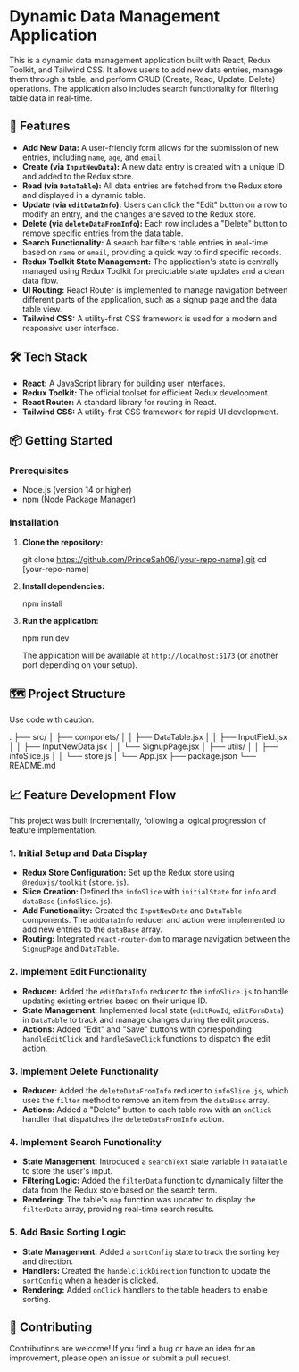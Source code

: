 # Dynamic Data Management Application

This is a dynamic data management application built with React, Redux Toolkit, and Tailwind CSS. It allows users to add new data entries, manage them through a table, and perform CRUD (Create, Read, Update, Delete) operations. The application also includes search functionality for filtering table data in real-time.

## 🚀 Features

*   **Add New Data:** A user-friendly form allows for the submission of new entries, including `name`, `age`, and `email`.
*   **Create (via `InputNewData`):** A new data entry is created with a unique ID and added to the Redux store.
*   **Read (via `DataTable`):** All data entries are fetched from the Redux store and displayed in a dynamic table.
*   **Update (via `editDataInfo`):** Users can click the "Edit" button on a row to modify an entry, and the changes are saved to the Redux store.
*   **Delete (via `deleteDataFromInfo`):** Each row includes a "Delete" button to remove specific entries from the data table.
*   **Search Functionality:** A search bar filters table entries in real-time based on `name` or `email`, providing a quick way to find specific records.
*   **Redux Toolkit State Management:** The application's state is centrally managed using Redux Toolkit for predictable state updates and a clean data flow.
*   **UI Routing:** React Router is implemented to manage navigation between different parts of the application, such as a signup page and the data table view.
*   **Tailwind CSS:** A utility-first CSS framework is used for a modern and responsive user interface.

## 🛠️ Tech Stack

*   **React:** A JavaScript library for building user interfaces.
*   **Redux Toolkit:** The official toolset for efficient Redux development.
*   **React Router:** A standard library for routing in React.
*   **Tailwind CSS:** A utility-first CSS framework for rapid UI development.

## 📦 Getting Started

### Prerequisites

*   Node.js (version 14 or higher)
*   npm (Node Package Manager)

### Installation

1.  **Clone the repository:**
    
    git clone https://github.com/PrinceSah06/[your-repo-name].git
    cd [your-repo-name]
  
2.  **Install dependencies:**
   
    npm install
 
3.  **Run the application:**
    
    npm run dev
   
    The application will be available at `http://localhost:5173` (or another port depending on your setup).

## 🗺️ Project Structure

Use code with caution.

.
├── src/
│ ├── componets/
│ │ ├── DataTable.jsx
│ │ ├── InputField.jsx
│ │ ├── InputNewData.jsx
│ │ └── SignupPage.jsx
│ ├── utils/
│ │ ├── infoSlice.js
│ │ └── store.js
│ └── App.jsx
├── package.json
└── README.md

## 📈 Feature Development Flow

This project was built incrementally, following a logical progression of feature implementation.

### 1. **Initial Setup and Data Display**
*   **Redux Store Configuration:** Set up the Redux store using `@reduxjs/toolkit` (`store.js`).
*   **Slice Creation:** Defined the `infoSlice` with `initialState` for `info` and `dataBase` (`infoSlice.js`).
*   **Add Functionality:** Created the `InputNewData` and `DataTable` components. The `addDataInfo` reducer and action were implemented to add new entries to the `dataBase` array.
*   **Routing:** Integrated `react-router-dom` to manage navigation between the `SignupPage` and `DataTable`.

### 2. **Implement Edit Functionality**
*   **Reducer:** Added the `editDataInfo` reducer to the `infoSlice.js` to handle updating existing entries based on their unique ID.
*   **State Management:** Implemented local state (`editRowId`, `editFormData`) in `DataTable` to track and manage changes during the edit process.
*   **Actions:** Added "Edit" and "Save" buttons with corresponding `handleEditClick` and `handleSaveClick` functions to dispatch the edit action.

### 3. **Implement Delete Functionality**
*   **Reducer:** Added the `deleteDataFromInfo` reducer to `infoSlice.js`, which uses the `filter` method to remove an item from the `dataBase` array.
*   **Actions:** Added a "Delete" button to each table row with an `onClick` handler that dispatches the `deleteDataFromInfo` action.

### 4. **Implement Search Functionality**
*   **State Management:** Introduced a `searchText` state variable in `DataTable` to store the user's input.
*   **Filtering Logic:** Added the `filterData` function to dynamically filter the data from the Redux store based on the search term.
*   **Rendering:** The table's `map` function was updated to display the `filterData` array, providing real-time search results.

### 5. **Add Basic Sorting Logic**
*   **State Management:** Added a `sortConfig` state to track the sorting key and direction.
*   **Handlers:** Created the `handelclickDirection` function to update the `sortConfig` when a header is clicked.
*   **Rendering:** Added `onClick` handlers to the table headers to enable sorting.

## 🤝 Contributing

Contributions are welcome! If you find a bug or have an idea for an improvement, please open an issue or submit a pull request.
